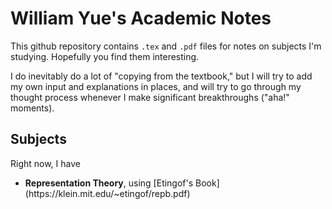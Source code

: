 # William Yue's Academic Notes

This github repository contains `.tex` and `.pdf` files for notes on subjects I'm studying.
Hopefully you find them interesting. 

I do inevitably do a lot of "copying from the textbook,"
but I will try to add my own input and explanations in places, and will try to go through my
thought process whenever I make significant breakthroughs ("aha!" moments). 

## Subjects

Right now, I have

<ul>
    <li><strong>Representation Theory</strong>, using [Etingof's Book](https://klein.mit.edu/~etingof/repb.pdf)</li>
    <!-- <li></li> -->
</ul>
